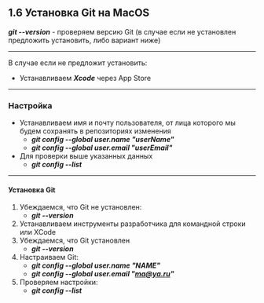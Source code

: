 ## 1.6 Установка Git на MacOS

***git --version*** - проверяем версию Git (в случае если не установлен предложить установить, либо вариант ниже)

------

В случае если не предложит установить:

- Устанавливаем ***Xcode*** через App Store

------

### Настройка

- Устанавливаем имя и почту пользователя, от лица которого мы будем сохранять в репозиториях изменения
  - ***git config --global user.name "userName"***
  - ***git config --global user.email "userEmail"***
- Для проверки выше указанных данных
  - ***git config --list***

------

#### Установка Git

1. Убеждаемся, что Git не установлен:
   - ***git --version***
2. Устанавливаем инструменты разработчика для командной строки или XCode
3. Убеждаемся, что Git установлен 
   - ***git --version***
4. Настраиваем Git:
   - ***git config --global user.name "NAME"***
   - ***git config --global user.email "ma@ya.ru"***
5. Проверяем настройки:
   - ***git config --list***